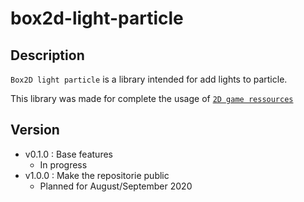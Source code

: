 # box2d-light-particle

## Description

`Box2D light particle` is a library intended for add lights to particle.

This library was made for complete the usage of [`2D game ressources`]()

## Version

- v0.1.0 : Base features
  - In progress
- v1.0.0 : Make the repositorie public
  - Planned for August/September 2020
